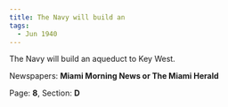 ```yaml
---  
title: The Navy will build an  
tags:  
  - Jun 1940  
---  
```

  
The Navy will build an aqueduct to Key West.  
  
Newspapers: **Miami Morning News or The Miami Herald**  
  
Page: **8**, Section: **D** 
